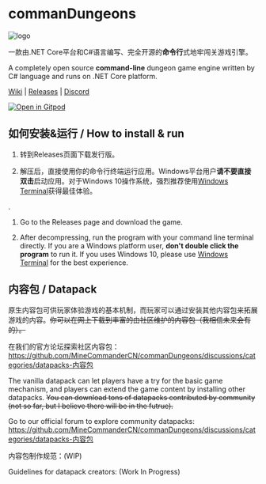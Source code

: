 # commanDungeons

![logo](https://i.loli.net/2021/05/01/BpW4gr9QOU8Hntz.png)

一款由.NET Core平台和C#语言编写、完全开源的**命令行**式地牢闯关游戏引擎。

A completely open source **command-line** dungeon game engine written by C# language and runs on .NET Core platform.

[Wiki](https://github.com/MineCommanderCN/commanDungeons/wiki) | [Releases](https://github.com/MineCommanderCN/commanDungeons/releases/latest) | [Discord](https://discord.gg/JjBTMM7umy)

[![Open in Gitpod](https://gitpod.io/button/open-in-gitpod.svg)](https://gitpod.io/#https://github.com/MineCommanderCN/commanDungeons/tree/dev)

## 如何安装&运行 / How to install & run

1. 转到Releases页面下载发行版。

2. 解压后，直接使用你的命令行终端运行应用。Windows平台用户**请不要直接双击**启动应用。对于Windows 10操作系统，强烈推荐使用[Windows Terminal](https://github.com/microsoft/terminal)获得最佳体验。

.

1. Go to the Releases page and download the game.

2. After decompressing, run the program with your command line terminal directly. If you are a Windows platform user, **don't double click the program** to run it. If you uses Windows 10, please use [Windows Terminal](https://github.com/microsoft/terminal) for the best experience.

## 内容包 / Datapack

原生内容包可供玩家体验游戏的基本机制，而玩家可以通过安装其他内容包来拓展游戏的内容。~~你可以在网上下载到丰富的由社区维护的内容包（我相信未来会有的）。~~

在我们的官方论坛探索社区内容包：<https://github.com/MineCommanderCN/commanDungeons/discussions/categories/datapacks-内容包>

The vanilla datapack can let players have a try for the basic game mechanism, and players can extend the game content by installing other datapacks. ~~You can download tons of datapacks contributed by community (not so far, but I believe there will be in the futrue).~~

Go to our official forum to explore community datapacks: <https://github.com/MineCommanderCN/commanDungeons/discussions/categories/datapacks-内容包>

内容包制作规范：(WIP)

Guidelines for datapack creators: (Work In Progress)
